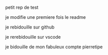 petit rep de test

je modifie une premiere fois le readme

je rebidouille sur github

je rerebidouille sur vscode

je bidouille de mon fabuleux compte pierretipe

